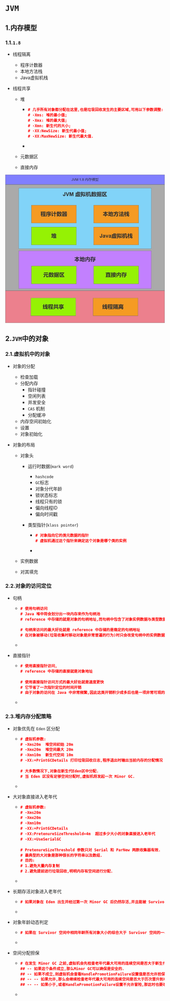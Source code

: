 # `JVM`

## 1.内存模型

### 1.1.`1.8`

- 线程隔离

  - 程序计数器
  - 本地方法栈
  - Java虚拟机栈

- 线程共享

  - 堆

    - ```json
      # 几乎所有对象都分配在这里,也是垃圾回收发生的主要区域,可用以下参数调整: 
      # -Xms: 堆的最小值;
      # -Xmx: 堆的最大值;
      # -Xmn: 新生代的大小;
      # -XX:NewSize: 新生代最小值;
      # -XX:MaxNewSize: 新生代最大值.
      ```

    - 

  - 元数据区

  - 直接内存

![](.\doc\jvm1_8_v2.jpg)



## 2.`JVM`中的对象

### 2.1.虚拟机中的对象

- 对象的分配

  - 检查加载
  - 分配内存
    - 指针碰撞
    - 空闲列表
    - 并发安全
    -  `CAS` 机制
    - 分配缓冲
  - 内存空间初始化
  - 设置
  - 对象初始化

- 对象的布局

  - 对象头

    - 运行时数据(`mark word`)

      - `hashcode`
      - `GC`标志
      - 对象分代年龄
      - 锁状态标志
      - 线程只有的锁
      - 偏向线程ID
      - 偏向时间戳

    - 类型指针(`klass pointer`)

      - ```json
        # 对象指向它的类元数据的指针
        # 虚拟机通过这个指针来确定这个对象是哪个类的实例
        ```

      - 

  - 实例数据

  - 对其填充

### 2.2.对象的访问定位

- 句柄

  - ```json
    # 使用句柄访问
    # Java 堆中将会划分出一块内存来作为句柄池
    # reference 中存储的就是对象的句柄地址,而句柄中包含了对象实例数据与类型数据各自的具体地址信息
    
    # 句柄来访问的最大好处就是 reference 中存储的是稳定的句柄地址
    # 在对象被移动(垃圾收集时移动对象是非常普遍的行为)时只会改变句柄中的实例数据指针,而 reference 本身不需要修改
    ```

  - 

- 直接指针

  - ```json
    # 使用直接指针访问,
    # reference 中存储的直接就是对象地址
    
    # 使用直接指针访问方式的最大好处就是速度更快
    # 它节省了一次指针定位的时间开销
    # 由于对象的访问在 Java 中非常频繁,因此这类开销积少成多后也是一项非常可观的执行成本
    ```

  - 

### 2.3.堆内存分配策略

- 对象优先在 `Eden` 区分配

  - ```json
    # 虚拟机参数:
    # -Xms20m  堆空间初始 20m
    # -Xmx20m  堆空间最大 20m
    # -Xmn10m  新生代空间 10m
    # -XX:+PrintGCDetails 打印垃圾回收日志,程序退出时输出当前内存的分配情况
    
    # 大多数情况下,对象在新生代Eden区中分配.
    # 当 Eden 区没有足够空间分配时,虚拟机将发起一次 Minor GC.
    ```

  - 

- 大对象直接进入老年代

  - ```json
    # 虚拟机参数:
    # -Xms20m
    # -Xmx20m
    # -Xmn10m
    # -XX:+PrintGCDetails
    # -XX:PretenureSizeThreshold=4m  超过多少大小的对象直接进入老年代
    # -XX:+UseSerialGC
    
    # PretenureSizeThreshold 参数只对 Serial 和 ParNew 两款收集器有效.
    # 最典型的大对象是那种很长的字符串以及数组.
    # 目的:
    # 1.避免大量内存复制
    # 2.避免提前进行垃圾回收,明明内存有空间进行分配.
    ```

  - 

- 长期存活对象进入老年代

  - ```json
    # 如果对象在 Eden 出生并经过第一次 Minor GC 后仍然存活,并且能被 Survivor容纳的话,将被移动到 Survivor 空间中,并将对象年龄设为1,对象在Survivor 区中每熬过一次 Minor GC,年龄就增加1,当它的年龄增加到一定程度(默认为15)时,就会被晋升到老年代中.
    ```

  - 

- 对象年龄动态判定

  - ```json
    # 如果在 Survivor 空间中相同年龄所有对象大小的综合大于 Survivor 空间的一半,年龄大于或等于该年龄的对象就可以直接进入老年代
    ```

  - 

- 空间分配担保

  - ```json
    # 在发生 Minor GC 之前,虚拟机会先检查老年代最大可用的连续空间是否大于新生代所有对象总空间.
    ## -- 如果这个条件成立,那么Minor GC可以确保是安全的.
    ## -- 如果不成立,则虚拟机会查看HandlePromotionFailure设置值是否允许担保失败.
    ## -- -- 如果允许,那么会继续检查老年代最大可用的连续空间是否大于历次晋升到老年代对象的平均大小,如果大于,将尝试着进行一次Minor GC,尽管这次Minor GC是有风险的,如果担保失败则会进行一次Full GC；
    ## -- -- 如果小于,或者HandlePromotionFailure设置不允许冒险,那这时也要改为进行一次 Full GC.
    ```

  - 